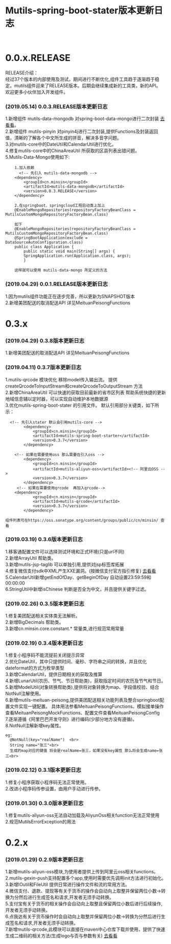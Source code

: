 # Mutils-spring-boot-stater版本更新日志<br><br>

# 0.0.x.RELEASE
RELEASE介绍：<br>
经过37个版本的内部使用及测试，期间进行不断优化,组件工具趋于逐渐趋于稳定。mutils组件迎来了RELEASE版本。后期会继续集成新的工具类，新的API。<br>
欢迎更多小伙伴加入开发组件。<br>

### (2019.05.14) 0.0.3.RELEASE版本更新日志<br>
1.新增组件 mutils-data-mongodb  对spring-boot-data-mongo进行二次封装 [去看看](https://mvnrepository.com/artifact/cn.minsin/mutils-data-mongodb)。<br>
2.新增组件 mutils-pinyin 对pinyin4j进行二次封装,提供Functions及封装返回值，清晰的了解各个中文所生成的拼音，解决多音字问题。<br>
3.对mutils-core中的DateUtil和CalendarUtil进行优化。<br>
4.修复mutils-core中的ChinaAreaUtil 所获取的区县列表出错问题。<br>
5.Mutils-Data-Mongo使用如下:
```
	1.加入依赖
	  <!-- 先引入 mutils-data-mongodb -->
	<dependency>
	    <groupId>cn.minsin</groupId>
	    <artifactId>mutils-data-mongodb</artifactId>
	    <version>0.0.3.RELEASE</version>
	</dependency>

	2.在springboot、springcloud工程启动类上加上
	@EnableMongoRepositories(repositoryFactoryBeanClass = MutilsCustomMongoRepositoryFactoryBean.class)

	如下
	@EnableMongoRepositories(repositoryFactoryBeanClass = MutilsCustomMongoRepositoryFactoryBean.class)
	@SpringBootApplication(exclude = DataSourceAutoConfiguration.class)
	public class Application {
	    public static void main(String[] args) {
		SpringApplication.run(Application.class, args);
	    }

	这样就可以使用 mutils-data-mongo 所定义的方法
```
### (2019.04.29) 0.0.1.RELEASE版本更新日志<br>
1.因为mutils组件功能正在逐步完善，所以更新为SNAPSHOT版本<br>
2.新增美团配送的取消配送API  详见MeituanPeisongFunctions<br>


# 0.3.x
### (2019.04.29) 0.3.8版本更新日志<br>
1.新增美团配送的取消配送API  详见MeituanPeisongFunctions

### (2019.04.11) 0.3.7版本更新日志<br>
1.mutils-qrcode 模块优化 移除model传入输出流。 提供createQrcodeToInputStream和createQrcodeToOutputStream 方法<br>
2.新增ChinaAreaUtil 可以快速的获取目前最新的省市区列表 帮助系统快捷的更新地域信息辅以定时器，可以实现自动维护本地数据源<br>
3.优化mutils-spring-boot-stater 的引用文件。 默认引用部分关键类，如下所示：
```
  <!-- 先引入stater 默认会引用mutils-core -->
		<dependency>
			<groupId>cn.minsin</groupId>
			<artifactId>mutils-spring-boot-starter</artifactId>
			<version>0.3.7</version> 
		</dependency>
    
    <!-- 如果在需要使用oss 那么需要在引入oss -->
		<dependency>
			<groupId>cn.minsin</groupId>
			<artifactId>mutils-aliyun-oss</artifactId><!-- 阿里云OSS -->
			<version>0.3.7</version>
		</dependency>
     <!-- 如果在需要使用qrcode  再加入qrcode-->
    <dependency>
			<groupId>cn.minsin</groupId>
			<artifactId>mutils-qrcode</artifactId>
			<version>0.3.7</version>
		</dependency>

组件列表可在https://oss.sonatype.org/content/groups/public/cn/minsin/ 查看
```

### (2019.03.19) 0.3.6版本更新日志<br>
1.移客通配置文件可以选择测试环境和正式环境(只是url不同)<br>
2.新增ArrayUtil 帮助类。<br>
3.新增mutils-jsp-taglib 可以单独引用,提供对jsp标签库拓展<br>
4.修复微信支付sdk中XML产生XXE漏洞。(按微信支付官方指引修复) [去看看](https://pay.weixin.qq.com/wiki/doc/api/micropay.php?chapter=23_5)<br>
5.CalendarUtil新增getEndOfDay、getBeginOfDay 自动设置23:59:59和00:00:00<br>
6.StringUtil中新增isChinese 判断是否全为中文，并且提供关键字过滤。<br>


### (2019.02.26) 0.3.5版本更新日志<br>
1.修复美团配送相关实体类无法解析。<br>
2.新增BigDecimals 帮助类。<br>
3.新增cn.minsin.core.constant.* 常量类,进行规范常用常量<br>

### (2019.02.19) 0.3.4版本更新日志<br>
1.修复小程序码不能流提前关闭提示异常<br>
2.优化DateUtil，其中只提供时间、毫秒、字符串之间的转换，并且优化dateformat的方式为枚举类型<br>
3.新增CalendarUtil，提供日期相关的获取及推算<br>
4.新增LunarUtil(农历、节气、节日帮助类)，获取指定时间的农历及节气和节日。<br>
5.新增ModelUtil(对象转换帮助类),提供将对象转换为map、字段值校验、结合NotNull注解使用。<br>
6.新增mutils-meituan-peisong,提供美团配送相关功能列表及整合springboot配置文件实现一键配置。
具体用法参看MeituanPeisongFunctions、模拟接单操作查看MeituanPeisongMockFunctions、配置文件查看MeituanPeisongConfig
<br>
7.逐渐遵循《阿里巴巴开发守则》进行编码(少部分地方没有遵循)。<br>
8.NotNull注解新增key属性。<br>
```
eg:
  @NotNull(key="realName")  <br>
  String name="张三"<br>
  生成的map对应的键值 将会是realName=张三，如果没有key属性 那么将会生成name=张三<br> 
```
### (2019.02.12) 0.3.1版本更新日志<br>
1.修复小程序获取小程序码无法正常使用。<br>
2.改进小程序码传参设置，由用户手动进行传参。<br>

### (2019.01.30) 0.3.0版本更新日志<br>
1.修复mutils-aliyun-oss无法自动加载及AliyunOss相关function无法正常使用<br>
2.规范MutilsErrorException的用法



# 0.2.x
### (2019.01.29) 0.2.9版本更新日志<br>
1.新增mutils-aliyun-oss模块,为使用者提供上传到阿里云oss相关functions。<br>
2.mutils-gexin-push支持配置多个app,使用时需要优先调用init方法进行初始化。<br>
3.新增IOutil和FileUtil 提供日常进行操作文件和流的常用方法。<br>
4.微信支付、退款、提现等有关于货币的操作会自动向上取整并保留两位小数->转换为分然后进行生成签名和请求,开发者无须手动转换。<br>
5.支付宝有关于货币的相关操作会自动向上取整且保留两位小数后进行后续操作,开发者无须手动转换。<br>
6.点我达有关于货币操作时会自动向上取整并保留两位小数->转换为分然后进行生成签名和请求,开发者无须手动转换。<br>
7.新增mutils-qrcode,此模块可以直接在maven中心仓库下载并使用，提供了快速生成二维码的相关方法(生成logo与否与参数有关) [去看看](https://mvnrepository.com/artifact/cn.minsin/mutils-qrcode/0.2.8)<br>



